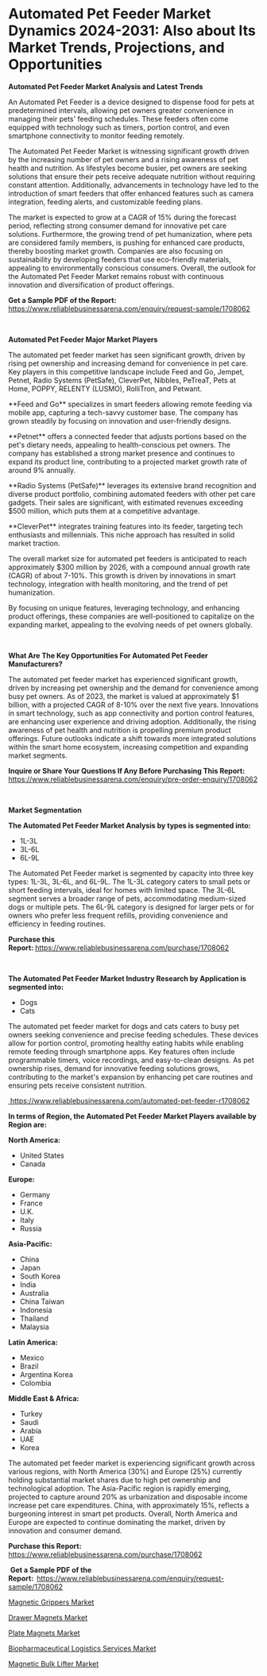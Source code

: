 <p><h1>Automated Pet Feeder Market Dynamics 2024-2031: Also about Its Market Trends, Projections, and Opportunities</h1></p><p><strong>Automated Pet Feeder Market Analysis and Latest Trends</strong></p>
<p><p>An Automated Pet Feeder is a device designed to dispense food for pets at predetermined intervals, allowing pet owners greater convenience in managing their pets' feeding schedules. These feeders often come equipped with technology such as timers, portion control, and even smartphone connectivity to monitor feeding remotely.</p><p>The Automated Pet Feeder Market is witnessing significant growth driven by the increasing number of pet owners and a rising awareness of pet health and nutrition. As lifestyles become busier, pet owners are seeking solutions that ensure their pets receive adequate nutrition without requiring constant attention. Additionally, advancements in technology have led to the introduction of smart feeders that offer enhanced features such as camera integration, feeding alerts, and customizable feeding plans.</p><p>The market is expected to grow at a CAGR of 15% during the forecast period, reflecting strong consumer demand for innovative pet care solutions. Furthermore, the growing trend of pet humanization, where pets are considered family members, is pushing for enhanced care products, thereby boosting market growth. Companies are also focusing on sustainability by developing feeders that use eco-friendly materials, appealing to environmentally conscious consumers. Overall, the outlook for the Automated Pet Feeder Market remains robust with continuous innovation and diversification of product offerings.</p></p>
<p><strong>Get a Sample PDF of the Report:&nbsp;</strong> <a href="https://www.reliablebusinessarena.com/enquiry/request-sample/1708062?utm_campaign=1841&utm_medium=2&utm_source=Github&utm_content=ia&utm_term=18122024&utm_id=automated-pet-feeder">https://www.reliablebusinessarena.com/enquiry/request-sample/1708062</a></p>
<p>&nbsp;</p>
<p><strong>Automated Pet Feeder Major Market Players</strong></p>
<p><p>The automated pet feeder market has seen significant growth, driven by rising pet ownership and increasing demand for convenience in pet care. Key players in this competitive landscape include Feed and Go, Jempet, Petnet, Radio Systems (PetSafe), CleverPet, Nibbles, PeTreaT, Pets at Home, POPPY, RELENTY (LUSMO), RolliTron, and Petwant.</p><p>**Feed and Go** specializes in smart feeders allowing remote feeding via mobile app, capturing a tech-savvy customer base. The company has grown steadily by focusing on innovation and user-friendly designs. </p><p>**Petnet** offers a connected feeder that adjusts portions based on the pet's dietary needs, appealing to health-conscious pet owners. The company has established a strong market presence and continues to expand its product line, contributing to a projected market growth rate of around 9% annually.</p><p>**Radio Systems (PetSafe)** leverages its extensive brand recognition and diverse product portfolio, combining automated feeders with other pet care gadgets. Their sales are significant, with estimated revenues exceeding $500 million, which puts them at a competitive advantage.</p><p>**CleverPet** integrates training features into its feeder, targeting tech enthusiasts and millennials. This niche approach has resulted in solid market traction.</p><p>The overall market size for automated pet feeders is anticipated to reach approximately $300 million by 2026, with a compound annual growth rate (CAGR) of about 7-10%. This growth is driven by innovations in smart technology, integration with health monitoring, and the trend of pet humanization.</p><p>By focusing on unique features, leveraging technology, and enhancing product offerings, these companies are well-positioned to capitalize on the expanding market, appealing to the evolving needs of pet owners globally.</p></p>
<p>&nbsp;</p>
<p><strong>What Are The Key Opportunities For Automated Pet Feeder Manufacturers?</strong></p>
<p><p>The automated pet feeder market has experienced significant growth, driven by increasing pet ownership and the demand for convenience among busy pet owners. As of 2023, the market is valued at approximately $1 billion, with a projected CAGR of 8-10% over the next five years. Innovations in smart technology, such as app connectivity and portion control features, are enhancing user experience and driving adoption. Additionally, the rising awareness of pet health and nutrition is propelling premium product offerings. Future outlooks indicate a shift towards more integrated solutions within the smart home ecosystem, increasing competition and expanding market segments.</p></p>
<p><strong>Inquire or Share Your Questions If Any Before Purchasing This Report:</strong> <a href="https://www.reliablebusinessarena.com/enquiry/pre-order-enquiry/1708062?utm_campaign=1841&utm_medium=2&utm_source=Github&utm_content=ia&utm_term=18122024&utm_id=automated-pet-feeder">https://www.reliablebusinessarena.com/enquiry/pre-order-enquiry/1708062</a></p>
<p>&nbsp;</p>
<p><strong>Market Segmentation</strong></p>
<p><strong>The Automated Pet Feeder Market Analysis by types is segmented into:</strong></p>
<p><ul><li>1L-3L</li><li>3L-6L</li><li>6L-9L</li></ul></p>
<p><p>The Automated Pet Feeder market is segmented by capacity into three key types: 1L-3L, 3L-6L, and 6L-9L. The 1L-3L category caters to small pets or short feeding intervals, ideal for homes with limited space. The 3L-6L segment serves a broader range of pets, accommodating medium-sized dogs or multiple pets. The 6L-9L category is designed for larger pets or for owners who prefer less frequent refills, providing convenience and efficiency in feeding routines.</p></p>
<p><strong>Purchase this Report:&nbsp;</strong><a href="https://www.reliablebusinessarena.com/purchase/1708062?utm_campaign=1841&utm_medium=2&utm_source=Github&utm_content=ia&utm_term=18122024&utm_id=automated-pet-feeder">https://www.reliablebusinessarena.com/purchase/1708062</a></p>
<p>&nbsp;</p>
<p><strong>The Automated Pet Feeder Market Industry Research by Application is segmented into:</strong></p>
<p><ul><li>Dogs</li><li>Cats</li></ul></p>
<p><p>The automated pet feeder market for dogs and cats caters to busy pet owners seeking convenience and precise feeding schedules. These devices allow for portion control, promoting healthy eating habits while enabling remote feeding through smartphone apps. Key features often include programmable timers, voice recordings, and easy-to-clean designs. As pet ownership rises, demand for innovative feeding solutions grows, contributing to the market's expansion by enhancing pet care routines and ensuring pets receive consistent nutrition.</p></p>
<p><a href="https://www.reliablebusinessarena.com/automated-pet-feeder-r1708062?utm_campaign=1841&utm_medium=2&utm_source=Github&utm_content=ia&utm_term=18122024&utm_id=automated-pet-feeder">&nbsp;https://www.reliablebusinessarena.com/automated-pet-feeder-r1708062</a></p>
<p><strong>In terms of Region, the Automated Pet Feeder Market Players available by Region are:</strong></p>
<p>
    <p> <strong> North America: </strong>
        <ul>
            <li>United States</li>
            <li>Canada</li>
        </ul>
        </p> 
    <p> <strong> Europe: </strong>
        <ul>
            <li>Germany</li>
            <li>France</li>
            <li>U.K.</li>
            <li>Italy</li>
            <li>Russia</li>
        </ul>
        </p> 
    <p> <strong> Asia-Pacific: </strong>
        <ul>
            <li>China</li>
            <li>Japan</li>
            <li>South Korea</li>
            <li>India</li>
            <li>Australia</li>
            <li>China Taiwan</li>
            <li>Indonesia</li>
            <li>Thailand</li>
            <li>Malaysia</li>
        </ul>
        </p> 
    <p> <strong> Latin America: </strong>
        <ul>
            <li>Mexico</li>
            <li>Brazil</li>
            <li>Argentina Korea</li>
            <li>Colombia</li>
        </ul>
        </p> 
    <p> <strong> Middle East & Africa: </strong>
        <ul>
            <li>Turkey</li>
            <li>Saudi</li>
            <li>Arabia</li>
            <li>UAE</li>
            <li>Korea</li>
        </ul>
    </p>
    </p>
<p><p>The automated pet feeder market is experiencing significant growth across various regions, with North America (30%) and Europe (25%) currently holding substantial market shares due to high pet ownership and technological adoption. The Asia-Pacific region is rapidly emerging, projected to capture around 20% as urbanization and disposable income increase pet care expenditures. China, with approximately 15%, reflects a burgeoning interest in smart pet products. Overall, North America and Europe are expected to continue dominating the market, driven by innovation and consumer demand.</p></p>
<p><strong>Purchase this Report: </strong><a href="https://www.reliablebusinessarena.com/purchase/1708062?utm_campaign=1841&utm_medium=2&utm_source=Github&utm_content=ia&utm_term=18122024&utm_id=automated-pet-feeder">https://www.reliablebusinessarena.com/purchase/1708062</a></p>
<p>&nbsp;<strong>Get a Sample PDF of the Report:&nbsp;&nbsp;</strong><a href="https://www.reliablebusinessarena.com/enquiry/request-sample/1708062?utm_campaign=1841&utm_medium=2&utm_source=Github&utm_content=ia&utm_term=18122024&utm_id=automated-pet-feeder">https://www.reliablebusinessarena.com/enquiry/request-sample/1708062</a></p>
<p><strong></strong></p>
<p><p><a href="https://www.linkedin.com/pulse/market-study-magnetic-grippers-size-dynamics-expected-growth-from-d6rsf?utm_campaign=1841&utm_medium=2&utm_source=Github&utm_content=ia&utm_term=18122024&utm_id=automated-pet-feeder">Magnetic Grippers Market</a></p><p><a href="https://www.linkedin.com/pulse/financial-overview-market-analysis-drawer-magnets-shareholding-pyt3f?utm_campaign=1841&utm_medium=2&utm_source=Github&utm_content=ia&utm_term=18122024&utm_id=automated-pet-feeder">Drawer Magnets Market</a></p><p><a href="https://www.linkedin.com/pulse/estimating-size-growth-potential-plate-magnets-market-segmentation-u76vf?utm_campaign=1841&utm_medium=2&utm_source=Github&utm_content=ia&utm_term=18122024&utm_id=automated-pet-feeder">Plate Magnets Market</a></p><p><a href="https://github.com/julyju69/Market-Research-Report-List-5/blob/main/biopharmaceutical-logistics-services-market.md?utm_campaign=1841&utm_medium=2&utm_source=Github&utm_content=ia&utm_term=18122024&utm_id=automated-pet-feeder">Biopharmaceutical Logistics Services Market</a></p><p><a href="https://www.linkedin.com/pulse/key-insights-magnetic-bulk-lifter-market-2024-2031-segmentation-dq46f?utm_campaign=1841&utm_medium=2&utm_source=Github&utm_content=ia&utm_term=18122024&utm_id=automated-pet-feeder">Magnetic Bulk Lifter Market</a></p></p>